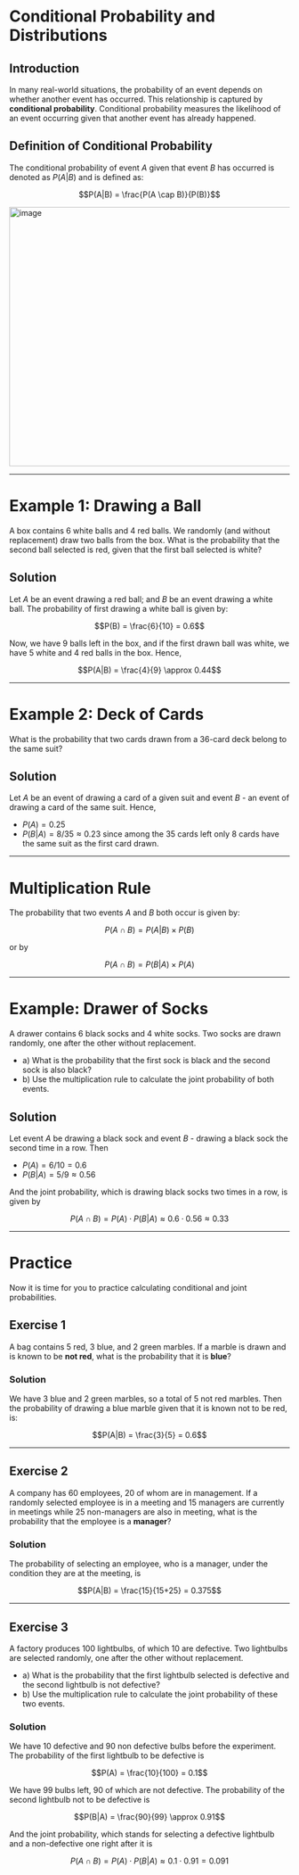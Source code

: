 # Conditional Probability and Distributions



## Introduction
In many real-world situations, the probability of an event depends on whether another event has occurred. This relationship is captured by **conditional probability**. Conditional probability measures the likelihood of an event occurring given that another event has already happened.

## Definition of Conditional Probability
The conditional probability of event $A$ given that event $B$ has occurred is denoted as $P(A|B)$ and is defined as:

$$P(A|B) = \frac{P(A \cap B)}{P(B)}$$

<img width="746" height="465" alt="image" src="https://github.com/user-attachments/assets/d5ec7885-e288-4e78-a99b-e15a55da9713" />


---

# Example 1: Drawing a Ball

A box contains 6 white balls and 4 red balls. We randomly (and without replacement) draw two balls from the box. What is the probability that the second ball selected is red, given that the first ball selected is white?

## Solution
Let $A$ be an event drawing a red ball; and $B$ be an event drawing a white ball. The probability of first drawing a white ball is given by:

$$P(B) = \frac{6}{10} = 0.6$$

Now, we have 9 balls left in the box, and if the first drawn ball was white, we have 5 white and 4 red balls in the box. Hence,

$$P(A|B) = \frac{4}{9} \approx 0.44$$

---

# Example 2: Deck of Cards

What is the probability that two cards drawn from a 36-card deck belong to the same suit?

## Solution
Let $A$ be an event of drawing a card of a given suit and event $B$ - an event of drawing a card of the same suit. Hence,

* $P(A) = 0.25$
* $P(B|A) = 8/35 \approx 0.23$ since among the 35 cards left only 8 cards have the same suit as the first card drawn.

---

# Multiplication Rule

The probability that two events $A$ and $B$ both occur is given by:

$$P(A \cap B) = P(A|B) \times P(B)$$

or by

$$P(A \cap B) = P(B|A) \times P(A)$$

---

# Example: Drawer of Socks

A drawer contains 6 black socks and 4 white socks. Two socks are drawn randomly, one after the other without replacement.

* a) What is the probability that the first sock is black and the second sock is also black?
* b) Use the multiplication rule to calculate the joint probability of both events.

## Solution
Let event $A$ be drawing a black sock and event $B$ - drawing a black sock the second time in a row. Then

* $P(A) = 6/10 = 0.6$
* $P(B|A) = 5/9 \approx 0.56$

And the joint probability, which is drawing black socks two times in a row, is given by

$$P(A \cap B) = P(A) \cdot P(B|A) \approx 0.6 \cdot 0.56 \approx 0.33$$

---

# Practice

Now it is time for you to practice calculating conditional and joint probabilities.

## Exercise 1
A bag contains 5 red, 3 blue, and 2 green marbles. If a marble is drawn and is known to be **not red**, what is the probability that it is **blue**?

### Solution
We have 3 blue and 2 green marbles, so a total of 5 not red marbles. Then the probability of drawing a blue marble given that it is known not to be red, is:

$$P(A|B) = \frac{3}{5} = 0.6$$

---

## Exercise 2
A company has 60 employees, 20 of whom are in management. If a randomly selected employee is in a meeting and 15 managers are currently in meetings while 25 non-managers are also in meeting, what is the probability that the employee is a **manager**?

### Solution
The probability of selecting an employee, who is a manager, under the condition they are at the meeting, is

$$P(A|B) = \frac{15}{15+25} = 0.375$$

---

## Exercise 3
A factory produces 100 lightbulbs, of which 10 are defective. Two lightbulbs are selected randomly, one after the other without replacement.

* a) What is the probability that the first lightbulb selected is defective and the second lightbulb is not defective?
* b) Use the multiplication rule to calculate the joint probability of these two events.

### Solution
We have 10 defective and 90 non defective bulbs before the experiment. The probability of the first lightbulb to be defective is

$$P(A) = \frac{10}{100} = 0.1$$

We have 99 bulbs left, 90 of which are not defective. The probability of the second lightbulb not to be defective is

$$P(B|A) = \frac{90}{99} \approx 0.91$$

And the joint probability, which stands for selecting a defective lightbulb and a non-defective one right after it is

$$P(A \cap B) = P(A) \cdot P(B|A) \approx 0.1 \cdot 0.91 = 0.091$$
